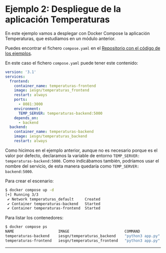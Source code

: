 # Ejemplo 2: Despliegue de la aplicación Temperaturas

En este ejemplo vamos a desplegar con Docker Compose la aplicación Temperaturas, que estudiamos en un módulo anterior.

Puedes encontrar el fichero `compose.yaml` en el [Repositorio con el código de los ejemplos](https://github.com/josedom24/ejemplos_curso_docker_ow).

En este caso el fichero `compose.yaml` puede tener este contenido:

```yaml
version: '3.1'
services:
  frontend:
    container_name: temperaturas-frontend
    image: iesgn/temperaturas_frontend
    restart: always
    ports:
      - 8081:3000
    environment:
      TEMP_SERVER: temperaturas-backend:5000
    depends_on:
      - backend
  backend:
    container_name: temperaturas-backend
    image: iesgn/temperaturas_backend
    restart: always
```

Como hicimos en el ejemplo anterior, aunque no es necesario porque es el valor por defecto, declaramos la variable de entorno `TEMP_SERVER: temperaturas-backend:5000`. Como indicábamos también, podríamos usar el nombre del servicio, de esta manera quedaría como `TEMP_SERVER: backend:5000`.

Para crear el escenario:

```bash
$ docker compose up -d
[+] Running 3/3
 ✔ Network temperaturas_default     Created                                                      0.3s 
 ✔ Container temperaturas-backend   Started                                                      0.2s 
 ✔ Container temperaturas-frontend  Started                                                      0.2s 
```

Para listar los contenedores:

```bash
$ docker compose ps
NAME                    IMAGE                         COMMAND            SERVICE    CREATED          STATUS          PORTS
temperaturas-backend    iesgn/temperaturas_backend    "python3 app.py"   backend    20 seconds ago   Up 18 seconds   5000/tcp
temperaturas-frontend   iesgn/temperaturas_frontend   "python3 app.py"   frontend   20 seconds ago   Up 17 seconds   0.0.0.0:8081->3000/tcp, :::8081->3000/tcp
```
---
